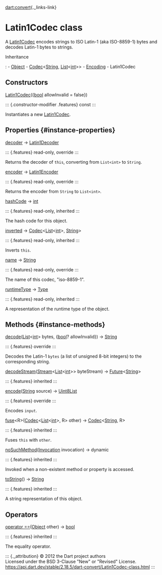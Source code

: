 [dart:convert](../dart-convert/dart-convert-library){._links-link}

Latin1Codec class
=================

A [Latin1Codec](latin1codec-class) encodes strings to ISO Latin-1 (aka
ISO-8859-1) bytes and decodes Latin-1 bytes to strings.

Inheritance

:   -   [Object](../dart-core/object-class)
    -   [Codec](codec-class)\<[String](../dart-core/string-class),
        [List](../dart-core/list-class)\<[int](../dart-core/int-class)\>\>
    -   [Encoding](encoding-class)
    -   Latin1Codec

Constructors
------------

[Latin1Codec](latin1codec/latin1codec)({[bool](../dart-core/bool-class)
allowInvalid = false})

::: {.constructor-modifier .features}
const
:::

Instantiates a new [Latin1Codec](latin1codec-class).

Properties {#instance-properties}
----------

[decoder](latin1codec/decoder) → [Latin1Decoder](latin1decoder-class)

::: {.features}
read-only, override
:::

Returns the decoder of `this`, converting from `List<int>` to `String`.

[encoder](latin1codec/encoder) → [Latin1Encoder](latin1encoder-class)

::: {.features}
read-only, override
:::

Returns the encoder from `String` to `List<int>`.

[hashCode](../dart-core/object/hashcode) → [int](../dart-core/int-class)

::: {.features}
read-only, inherited
:::

The hash code for this object.

[inverted](codec/inverted) →
[Codec](codec-class)\<[List](../dart-core/list-class)\<[int](../dart-core/int-class)\>,
[String](../dart-core/string-class)\>

::: {.features}
read-only, inherited
:::

Inverts `this`.

[name](latin1codec/name) → [String](../dart-core/string-class)

::: {.features}
read-only, override
:::

The name of this codec, \"iso-8859-1\".

[runtimeType](../dart-core/object/runtimetype) →
[Type](../dart-core/type-class)

::: {.features}
read-only, inherited
:::

A representation of the runtime type of the object.

Methods {#instance-methods}
-------

[decode](latin1codec/decode)([List](../dart-core/list-class)\<[int](../dart-core/int-class)\>
bytes, {[bool](../dart-core/bool-class)? allowInvalid}) →
[String](../dart-core/string-class)

::: {.features}
override
:::

Decodes the Latin-1 `bytes` (a list of unsigned 8-bit integers) to the
corresponding string.

[decodeStream](encoding/decodestream)([Stream](../dart-async/stream-class)\<[List](../dart-core/list-class)\<[int](../dart-core/int-class)\>\>
byteStream) →
[Future](../dart-async/future-class)\<[String](../dart-core/string-class)\>

::: {.features}
inherited
:::

[encode](latin1codec/encode)([String](../dart-core/string-class) source)
→ [Uint8List](../dart-typed_data/uint8list-class)

::: {.features}
override
:::

Encodes `input`.

[fuse](codec/fuse)\<R\>([Codec](codec-class)\<[List](../dart-core/list-class)\<[int](../dart-core/int-class)\>,
R\> other) → [Codec](codec-class)\<[String](../dart-core/string-class),
R\>

::: {.features}
inherited
:::

Fuses `this` with `other`.

[noSuchMethod](../dart-core/object/nosuchmethod)([Invocation](../dart-core/invocation-class)
invocation) → dynamic

::: {.features}
inherited
:::

Invoked when a non-existent method or property is accessed.

[toString](../dart-core/object/tostring)() →
[String](../dart-core/string-class)

::: {.features}
inherited
:::

A string representation of this object.

Operators
---------

[operator
==](../dart-core/object/operator_equals)([Object](../dart-core/object-class)
other) → [bool](../dart-core/bool-class)

::: {.features}
inherited
:::

The equality operator.

::: {._attribution}
© 2012 the Dart project authors\
Licensed under the BSD 3-Clause \"New\" or \"Revised\" License.\
<https://api.dart.dev/stable/2.18.5/dart-convert/Latin1Codec-class.html>
:::
